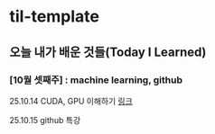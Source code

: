 # til-template

## 오늘 내가 배운 것들(Today I Learned)

### [10월 셋째주] : machine learning, github

25.10.14 CUDA, GPU 이해하기 [링크](https://velog.io/@min_tech/CUDA)

25.10.15 github 특강 





